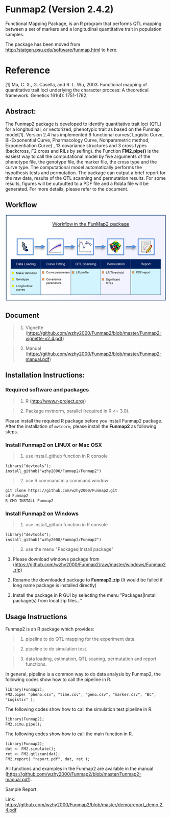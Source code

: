 # Funmap2 (Version 2.4.2)

Functional Mapping Package, is an R program that performs QTL mapping between a set of markers and a longitudinal quantitative trait in population samples. 

The package has been moved from http://statgen.psu.edu/software/funmap.html to here.

# Reference

[1] Ma, C. X., G. Casella, and R. L. Wu, 2003. Functional mapping of quantitative trait loci underlying the character process: A theoretical framework. Genetics 161(4): 1751-1762.

## Abstract:

The Funmap2 package is developed to identify quantitative trait loci (QTL) for a longitudinal, or vectorized, phenotypic trait as based on the Funmap model[1]. Version 2.4 has implemented 9 functional curves( Logistic Curve, Bi-Exponential Curve, Pharmacology Curve, Nonparametric method, Exponentiation Curve) , 13 covariance structures and 3 cross types (backcross, F2 cross and RILs by selfing). the Function **FM2.pipe()** is the easiest way to call the computational model by five arguments of the phenotype file, the genotype file, the marker file, the cross type and the curve type. The computational model automatically performs the hypothesis tests and permutation. The package can output a brief report for the raw data, results of the QTL scanning and permutation results. For some results, figures will be outputted to a PDF file and a Rdata file will be generated. For more details, please refer to the document. 

## Workflow

![Hi](https://github.com/wzhy2000/Funmap2/raw/master/Funmap2-workflow.png?v=4&s=200 "Funmap2 workflow")

## Document

> 1) Vignette (https://github.com/wzhy2000/Funmap2/blob/master/Funmap2-vignette-v2.4.pdf)

> 2) Manual (https://github.com/wzhy2000/Funmap2/blob/master/Funmap2-manual.pdf)

## Installation Instructions:

### Required software and packages
    
> 1. R (http://www.r-project.org/)
    
> 2. Package mvtnorm, parallel (required in R <= 3.0).

Please install the required R package before you install Funmap2 package. After the  installation of `mvtnorm`, please install the **Funmap2** as following steps.

### Install Funmap2 on LINUX or Mac OSX

> 1. use install_github function in R console

```
library("devtools");
install_github("wzhy2000/Funmap2/Funmap2")
```
> 2. use R command in a command window

```
git clone https://github.com/wzhy2000/Funmap2.git
cd Funmap2
R CMD INSTALL Funmap2
```

### Install Funmap2 on Windows

> 1. use install_github function in R console

```
library("devtools");
install_github("wzhy2000/Funmap2/Funmap2")
```
> 2. use the menu "Packages|Install package"

1) Please download windows package from (https://github.com/wzhy2000/Funmap2/raw/master/windows/Funmap2.zip)

2) Rename the downloaded package to **Funmap2.zip** (It would be failed if long name package is installed directly)

3) Install the package in R GUI by selecting the menu "Packages|Install package(s) from local zip files..."

## Usage Instructions

Funmap2 is an R package which provides:

> 1) pipeline to do QTL mapping for the experiment data.

> 2) pipeline to do simulation test.

> 3) data loading, estimation, QTL scaning, permutation and report functions.

In general, pipeline is a common way to do data analysis by Funmap2, the following codes show how to call the pipeline in R.

```
library(Funmap2);
FM2.pipe( "pheno.csv", "time.csv", "geno.csv", "marker.csv", "BC", "Logistic" );
```

The following codes show how to call the simulation test pipeline in R.

```
library(Funmap2);
FM2.simu.pipe();
```

The following codes show how to call the main function in R.

```
library(Funmap2);
dat <- FM2.simulate();
ret <- FM2.qtlscan(dat);
FM2.report( "report.pdf", dat, ret );
```
All functions and examples in the Funmap2 are available in the manual (https://github.com/wzhy2000/Funmap2/blob/master/Funmap2-manual.pdf).

Sample Report:

Link: https://github.com/wzhy2000/Funmap2/blob/master/demo/report_demo.2.4.pdf


